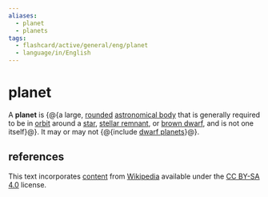 ```yaml
---
aliases:
  - planet
  - planets
tags:
  - flashcard/active/general/eng/planet
  - language/in/English
---
```


# planet

A __planet__ is {@{a large, [rounded](hydrostatic%20equilibrium.md) [astronomical body](astronomical%20object.md) that is generally required to be in [orbit](orbit.md) around a [star](star.md), [stellar remnant](compact%20object.md), or [brown dwarf](brown%20dwarf.md), and is not one itself}@}. It may or may not {@{include [dwarf planets](dwarf%20planet.md)}@}. <!--SR:!2026-11-05,600,310!2025-05-21,252,330-->

## references

This text incorporates [content](https://en.wikipedia.org/wiki/planet) from [Wikipedia](Wikipedia.md) available under the [CC BY-SA 4.0](https://creativecommons.org/licenses/by-sa/4.0/) license.
